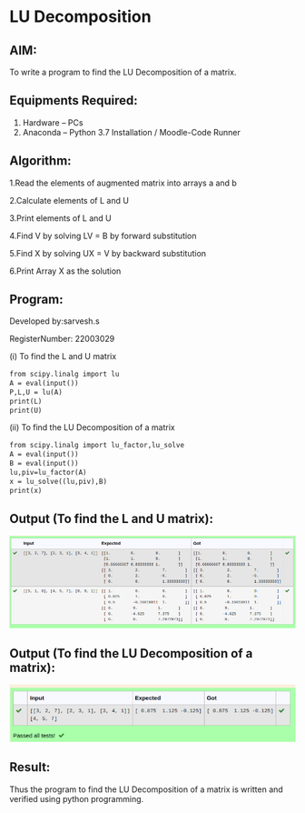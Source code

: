 # LU Decomposition 

## AIM:
To write a program to find the LU Decomposition of a matrix.

## Equipments Required:
1. Hardware – PCs
2. Anaconda – Python 3.7 Installation / Moodle-Code Runner

## Algorithm:
1.Read the elements of augmented matrix into arrays a and b 

2.Calculate elements of L and U 

3.Print elements of L and U 

4.Find V by solving LV = B by forward substitution 

5.Find X by solving UX = V by backward substitution 

6.Print Array X as the solution

## Program:

Developed by:sarvesh.s

RegisterNumber: 22003029

(i) To find the L and U matrix
```
from scipy.linalg import lu
A = eval(input())
P,L,U = lu(A)
print(L)
print(U)

```
(ii) To find the LU Decomposition of a matrix

```
from scipy.linalg import lu_factor,lu_solve
A = eval(input())
B = eval(input())
lu,piv=lu_factor(A)
x = lu_solve((lu,piv),B)
print(x)

```

## Output (To find the L and U matrix):
![output](./part1.png)

## Output (To find the LU Decomposition of a matrix):
![output](./part2.png)



## Result:
Thus the program to find the LU Decomposition of a matrix is written and verified using python programming.

